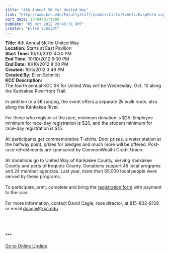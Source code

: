 ```yaml
---
title: "4th Annual 5K for United Way"
link: "http://www.kcc.edu/FacultyStaff/update/Lists/Events/DispForm.aspx?ID=310"
sort_date: 1349470171000
pubDate: "05 Oct 2012 20:49:31 GMT"
creator: "Ellen Schmidt"
---
```


<div><b>Title:</b> 4th Annual 5K for United Way</div>
<div><b>Location:</b> Starts at East Pavilion</div>
<div><b>Start Time:</b> 10/10/2012 4:30 PM</div>
<div><b>End Time:</b> 10/10/2012 6:00 PM</div>
<div><b>End Date:</b> 10/10/2012 8:00 PM</div>
<div><b>Created:</b> 10/5/2012 3:49 PM</div>
<div><b>Created By:</b> Ellen Schmidt</div>
<div><b>KCC Description:</b> <div class="ExternalClassA4C6423820864F8BBFA2D777658671B7">
<div>
<div>The fourth annual KCC 5K for United Way will be Wednesday, Oct. 10 along the Kankakee Riverfront Trail.</div>
<div> </div>
<div>In addition to a 5K run/jog, the event offers a separate 2k walk route, also along the Kankakee River.</div>
<div> </div>
<div>For those who register at the race, minimum donation is $25. Employee minimum for race-day registration is $20, and the student minimum for race-day registration is $15.<br /> <br />All participants get commemorative T-shirts. Door prizes, a water station at the halfway point, prizes for pledges and much more will be offered. Post-race refreshments are sponsored by CommonWealth Credit Union.</div>
<div> </div>
<div>All donations go to United Way of Kankakee County, serving Kankakee County and parts of Iroquois County. Donations support 45 local programs and 24 member agencies. Last year, more than 65,000 local people were served by these programs.</div>
<div><br />To participate, print, complete and bring the <a href="/documents/2012unitedway5kform.pdf">registration form</a> with payment to the race.</div>
<div> </div>
<div>For more information, contact David Cagle, race director, at 815-802-8128 or email <a href="mailto:dcagle@kcc.edu">dcagle@kcc.edu</a>.</div>
<div> </div>
<div> </div>
<div>
<div> </div>
<div> </div>
<div>***</div>
<div> </div>
<div><a href="/FacultyStaff/update/Pages/dailyupdate.aspx">Go to Online Update</a></div>
<div><br /></div></div></div></div></div>
